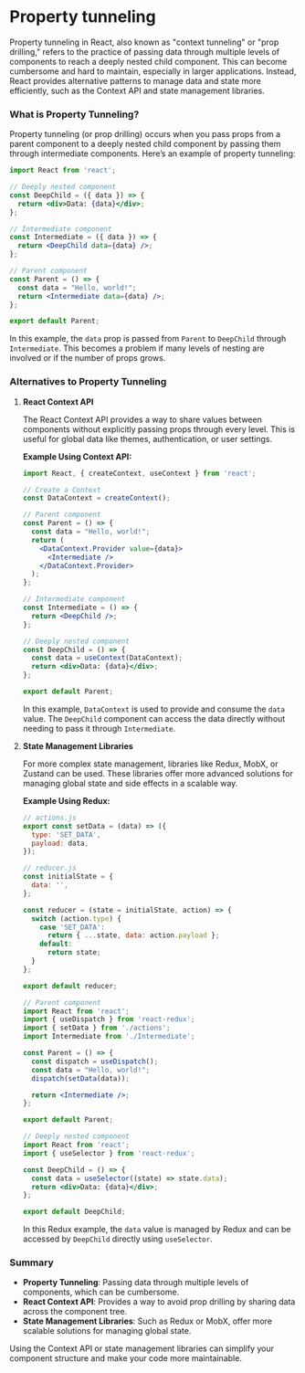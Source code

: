 # Property tunneling

Property tunneling in React, also known as "context tunneling" or "prop drilling," refers to the practice of passing data through multiple levels of components to reach a deeply nested child component. This can become cumbersome and hard to maintain, especially in larger applications. Instead, React provides alternative patterns to manage data and state more efficiently, such as the Context API and state management libraries.

### What is Property Tunneling?

Property tunneling (or prop drilling) occurs when you pass props from a parent component to a deeply nested child component by passing them through intermediate components. Here’s an example of property tunneling:

```jsx
import React from 'react';

// Deeply nested component
const DeepChild = ({ data }) => {
  return <div>Data: {data}</div>;
};

// Intermediate component
const Intermediate = ({ data }) => {
  return <DeepChild data={data} />;
};

// Parent component
const Parent = () => {
  const data = "Hello, world!";
  return <Intermediate data={data} />;
};

export default Parent;
```

In this example, the `data` prop is passed from `Parent` to `DeepChild` through `Intermediate`. This becomes a problem if many levels of nesting are involved or if the number of props grows.

### Alternatives to Property Tunneling

1. **React Context API**

   The React Context API provides a way to share values between components without explicitly passing props through every level. This is useful for global data like themes, authentication, or user settings.

   **Example Using Context API:**

   ```jsx
   import React, { createContext, useContext } from 'react';

   // Create a Context
   const DataContext = createContext();

   // Parent component
   const Parent = () => {
     const data = "Hello, world!";
     return (
       <DataContext.Provider value={data}>
         <Intermediate />
       </DataContext.Provider>
     );
   };

   // Intermediate component
   const Intermediate = () => {
     return <DeepChild />;
   };

   // Deeply nested component
   const DeepChild = () => {
     const data = useContext(DataContext);
     return <div>Data: {data}</div>;
   };

   export default Parent;
   ```

   In this example, `DataContext` is used to provide and consume the `data` value. The `DeepChild` component can access the data directly without needing to pass it through `Intermediate`.

2. **State Management Libraries**

   For more complex state management, libraries like Redux, MobX, or Zustand can be used. These libraries offer more advanced solutions for managing global state and side effects in a scalable way.

   **Example Using Redux:**

   ```jsx
   // actions.js
   export const setData = (data) => ({
     type: 'SET_DATA',
     payload: data,
   });

   // reducer.js
   const initialState = {
     data: '',
   };

   const reducer = (state = initialState, action) => {
     switch (action.type) {
       case 'SET_DATA':
         return { ...state, data: action.payload };
       default:
         return state;
     }
   };

   export default reducer;

   // Parent component
   import React from 'react';
   import { useDispatch } from 'react-redux';
   import { setData } from './actions';
   import Intermediate from './Intermediate';

   const Parent = () => {
     const dispatch = useDispatch();
     const data = "Hello, world!";
     dispatch(setData(data));

     return <Intermediate />;
   };

   export default Parent;

   // Deeply nested component
   import React from 'react';
   import { useSelector } from 'react-redux';

   const DeepChild = () => {
     const data = useSelector((state) => state.data);
     return <div>Data: {data}</div>;
   };

   export default DeepChild;
   ```

   In this Redux example, the `data` value is managed by Redux and can be accessed by `DeepChild` directly using `useSelector`.

### Summary

- **Property Tunneling**: Passing data through multiple levels of components, which can be cumbersome.
- **React Context API**: Provides a way to avoid prop drilling by sharing data across the component tree.
- **State Management Libraries**: Such as Redux or MobX, offer more scalable solutions for managing global state.

Using the Context API or state management libraries can simplify your component structure and make your code more maintainable.